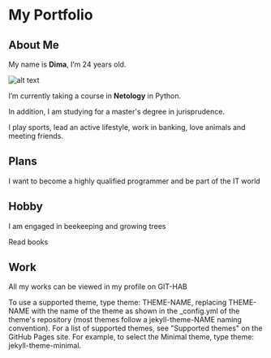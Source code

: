 # **My Portfolio**

## About Me
 
My name is **Dima**, I’m 24 years old.

![alt text](image.png)


I’m currently taking a course in **Netology** in Python.

In addition, I am studying for a master's degree in jurisprudence.

I play sports, lead an active lifestyle, work in banking, love animals and meeting friends.

## Plans

I want to become a highly qualified programmer and be part of the IT world

## Hobby

I am engaged in beekeeping and growing trees

Read books

## Work 

All my works can be viewed in my profile on GIT-HAB

To use a supported theme, type theme: THEME-NAME, replacing THEME-NAME with the name of the theme as shown in the _config.yml of the theme's repository (most themes follow a jekyll-theme-NAME naming convention). For a list of supported themes, see "Supported themes" on the GitHub Pages site. For example, to select the Minimal theme, type theme: jekyll-theme-minimal.
